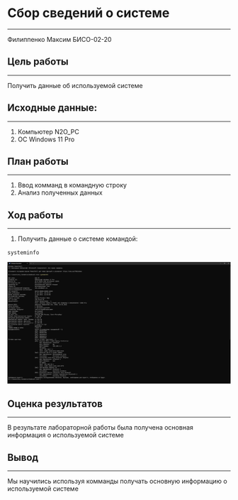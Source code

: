 # Сбор сведений о системе
---

Филиппенко Максим БИСО-02-20

## Цель работы 
---

Получить данные об используемой системе

## Исходные данные:
---

1. Компьютер N2O_PC
2. ОС Windows 11 Pro

## План работы
---
1. Ввод комманд в командную строку
2. Анализ полученных данных

## Ход работы
---
1. Получить данные о системе командой:

```shell
systeminfo
```


![](./Screenshot/1.png)

## Оценка результатов
---
В результате лабораторной работы была получена основная информация о используемой системе

## Вывод
---
Мы научились используя комманды получать основную информацию о используемой системе
